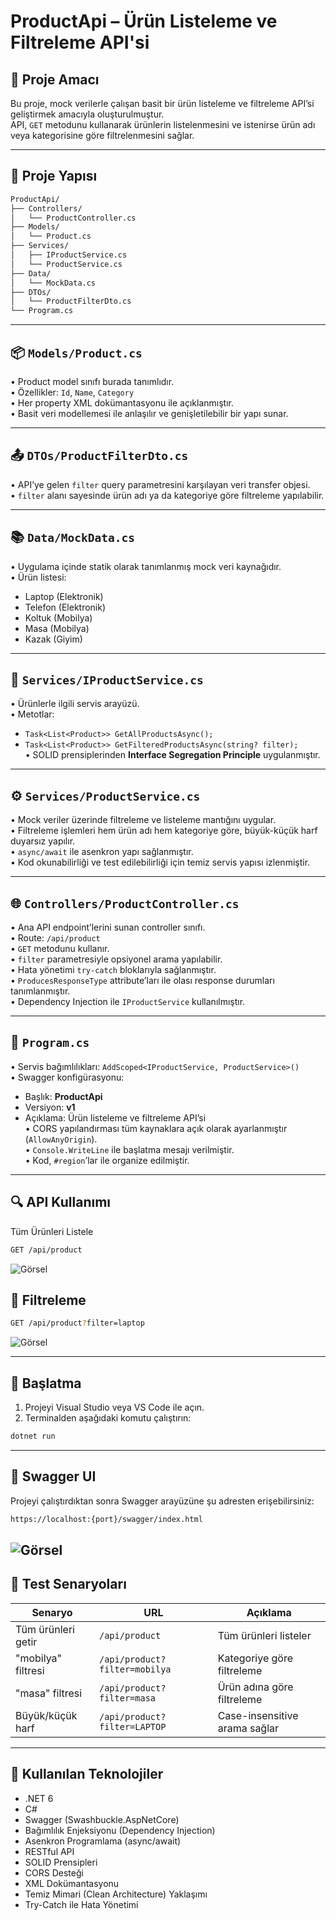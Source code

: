# ProductApi – Ürün Listeleme ve Filtreleme API'si

## 🎯 Proje Amacı

Bu proje, mock verilerle çalışan basit bir ürün listeleme ve filtreleme API’si geliştirmek amacıyla oluşturulmuştur.  
API, `GET` metodunu kullanarak ürünlerin listelenmesini ve istenirse ürün adı veya kategorisine göre filtrelenmesini sağlar.

---

## 📁 Proje Yapısı
```bash
ProductApi/
├── Controllers/
│   └── ProductController.cs          
├── Models/
│   └── Product.cs                     
├── Services/
│   ├── IProductService.cs            
│   └── ProductService.cs              
├── Data/
│   └── MockData.cs                    
├── DTOs/
│   └── ProductFilterDto.cs            
└── Program.cs                         
```

---

## 📦 `Models/Product.cs`

• Product model sınıfı burada tanımlıdır.  
• Özellikler: `Id`, `Name`, `Category`  
• Her property XML dokümantasyonu ile açıklanmıştır.  
• Basit veri modellemesi ile anlaşılır ve genişletilebilir bir yapı sunar.

---

## 📤 `DTOs/ProductFilterDto.cs`

• API’ye gelen `filter` query parametresini karşılayan veri transfer objesi.  
• `filter` alanı sayesinde ürün adı ya da kategoriye göre filtreleme yapılabilir.  


---

## 📚 `Data/MockData.cs`

• Uygulama içinde statik olarak tanımlanmış mock veri kaynağıdır.  
• Ürün listesi:  
  - Laptop (Elektronik)  
  - Telefon (Elektronik)  
  - Koltuk (Mobilya)  
  - Masa (Mobilya)  
  - Kazak (Giyim)

---

## 🔧 `Services/IProductService.cs`

• Ürünlerle ilgili servis arayüzü.  
• Metotlar:  
  - `Task<List<Product>> GetAllProductsAsync();`  
  - `Task<List<Product>> GetFilteredProductsAsync(string? filter);`  
• SOLID prensiplerinden **Interface Segregation Principle** uygulanmıştır.

---

## ⚙️ `Services/ProductService.cs`

• Mock veriler üzerinde filtreleme ve listeleme mantığını uygular.  
• Filtreleme işlemleri hem ürün adı hem kategoriye göre, büyük-küçük harf duyarsız yapılır.  
• `async/await` ile asenkron yapı sağlanmıştır.  
• Kod okunabilirliği ve test edilebilirliği için temiz servis yapısı izlenmiştir.

---

## 🌐 `Controllers/ProductController.cs`

• Ana API endpoint’lerini sunan controller sınıfı.  
• Route: `/api/product`  
• `GET` metodunu kullanır.  
• `filter` parametresiyle opsiyonel arama yapılabilir.  
• Hata yönetimi `try-catch` bloklarıyla sağlanmıştır.  
• `ProducesResponseType` attribute’ları ile olası response durumları tanımlanmıştır.  
• Dependency Injection ile `IProductService` kullanılmıştır.

---

## 🏁 `Program.cs`

• Servis bağımlılıkları: `AddScoped<IProductService, ProductService>()`  
• Swagger konfigürasyonu:  
  - Başlık: **ProductApi**  
  - Versiyon: **v1**  
  - Açıklama: Ürün listeleme ve filtreleme API’si  
• CORS yapılandırması tüm kaynaklara açık olarak ayarlanmıştır (`AllowAnyOrigin`).  
• `Console.WriteLine` ile başlatma mesajı verilmiştir.  
• Kod, `#region`’lar ile organize edilmiştir.

---

## 🔍 API Kullanımı
Tüm Ürünleri Listele 
```bash
GET /api/product
```
![Görsel](./ProductApi/assets/api_product.png)

## 🔎 Filtreleme
```bash
GET /api/product?filter=laptop
```
![Görsel](./ProductApi/assets/api_productFilterLAPTOP.png)

---

## 🚀 Başlatma

1. Projeyi Visual Studio veya VS Code ile açın.
2. Terminalden aşağıdaki komutu çalıştırın:

```bash
dotnet run
```

---

## 📸 Swagger UI

Projeyi çalıştırdıktan sonra Swagger arayüzüne şu adresten erişebilirsiniz:

```bash
https://localhost:{port}/swagger/index.html
```
![Görsel](./ProductApi/assets/Tryitout.png) 
---

## 🧪 Test Senaryoları

| Senaryo            | URL                           | Açıklama                      |
| ------------------ | ----------------------------- | ----------------------------- |
| Tüm ürünleri getir | `/api/product`                | Tüm ürünleri listeler         |
| "mobilya" filtresi | `/api/product?filter=mobilya` | Kategoriye göre filtreleme    |
| "masa" filtresi    | `/api/product?filter=masa`    | Ürün adına göre filtreleme    |
| Büyük/küçük harf   | `/api/product?filter=LAPTOP`  | Case-insensitive arama sağlar |

---

## 🧱 Kullanılan Teknolojiler

- .NET 6  
- C#  
- Swagger (Swashbuckle.AspNetCore)  
- Bağımlılık Enjeksiyonu (Dependency Injection)  
- Asenkron Programlama (async/await)  
- RESTful API  
- SOLID Prensipleri  
- CORS Desteği  
- XML Dokümantasyonu  
- Temiz Mimari (Clean Architecture) Yaklaşımı  
- Try-Catch ile Hata Yönetimi  
